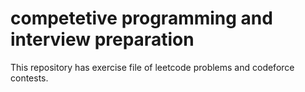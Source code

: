 # competetive programming and interview preparation
This repository has exercise file of leetcode problems and codeforce contests.
